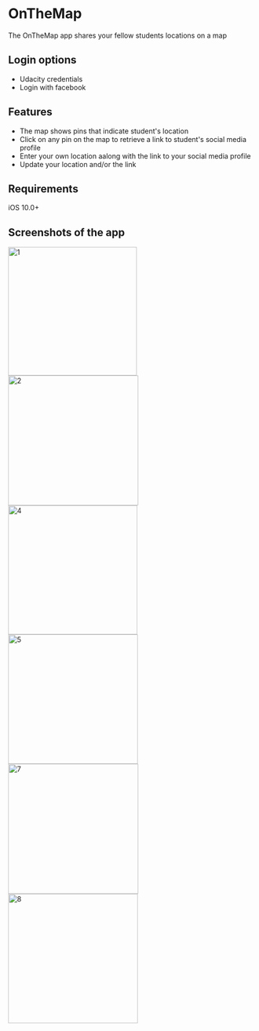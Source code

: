 # OnTheMap

The OnTheMap app shares your fellow students locations on a map

## Login options

<ul>
  <li>Udacity credentials</<li>
  <li>Login with facebook</li>
</ul>
  
## Features

<ul>
  <li>The map shows pins that indicate student's location</<li>
  <li>Click on any pin on the map to retrieve a link to student's social media profile</li>
  <li>Enter your own location aalong with the link to your social media profile</li>
  <li>Update your location and/or the link</li>
</ul>

## Requirements

iOS 10.0+

## Screenshots of the app

<img width="262" alt="1" src="https://user-images.githubusercontent.com/25470293/41185251-6666c168-6b54-11e8-8e1b-77c2f24b395e.png"> <img width="265" alt="2" src="https://user-images.githubusercontent.com/25470293/41185252-667746b4-6b54-11e8-8399-e16826c755b6.png">
<img width="263" alt="4" src="https://user-images.githubusercontent.com/25470293/41185253-66868386-6b54-11e8-9f82-d8238460058a.png"> <img width="264" alt="5" src="https://user-images.githubusercontent.com/25470293/41185316-f9cf9f92-6b54-11e8-84a4-c8aa16986bef.png">
<img width="265" alt="7" src="https://user-images.githubusercontent.com/25470293/41185317-f9defd70-6b54-11e8-87ec-3a239171a366.png"> <img width="264" alt="8" src="https://user-images.githubusercontent.com/25470293/41185256-66b3d872-6b54-11e8-994d-bb30909cc5a7.png">
